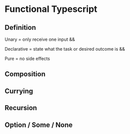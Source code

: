 # Functional Typescript

## Definition

Unary = only receive one input &&

Declarative = state what the task or desired outcome is &&

Pure = no side effects

## Composition

## Currying

## Recursion

## Option / Some / None
